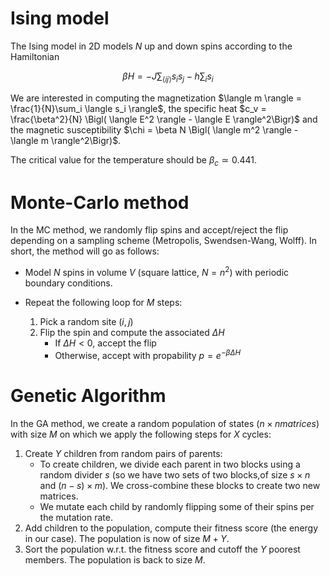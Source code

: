 # Ising model

The Ising model in 2D models $N$ up and down spins according to the Hamiltonian

$$
    \beta H = - J \sum_{\langle ij \rangle} s_i s_j - h \sum_i s_i
$$

We are interested in computing the magnetization $\langle m \rangle = \frac{1}{N}\sum_i \langle s_i \rangle$, the specific heat $c_v = \frac{\beta^2}{N} \Bigl( \langle E^2 \rangle - \langle E \rangle^2\Bigr)$ and the magnetic susceptibility $\chi = \beta N \Bigl( \langle m^2 \rangle - \langle m \rangle^2\Bigr)$.

The critical value for the temperature should be $\beta_c \simeq 0.441$.

# Monte-Carlo method

In the MC method, we randomly flip spins and accept/reject the flip depending on a sampling scheme (Metropolis, Swendsen-Wang, Wolff). In short, the method will go as follows:

- Model $N$ spins in volume $V$ (square lattice, $N = n^2$) with periodic boundary conditions.
- Repeat the following loop for $M$ steps:
    
    1. Pick a random site $(i,j)$
    2. Flip the spin and compute the associated $\Delta H$
        - If $\Delta H <0$, accept the flip
        - Otherwise, accept with propability $p = e^{- \beta \Delta H}$

# Genetic Algorithm

In the GA method, we create a random population of states ($n \times n matrices$) with size $M$ on which we apply the following steps for $X$ cycles:
    
1. Create $Y$ children from random pairs of parents:
    - To create children, we divide each parent in two blocks using a random divider $s$ (so we have two sets of two blocks,of size $s \times n$ and $(n - s) \times m$). We cross-combine these blocks to create two new matrices.
    - We mutate each child by randomly flipping some of their spins per the mutation rate.
2. Add children to the population, compute their fitness score (the energy in our case). The population is now of size $M + Y$.
3. Sort the population w.r.t. the fitness score and cutoff the $Y$ poorest members. The population is back to size $M$.